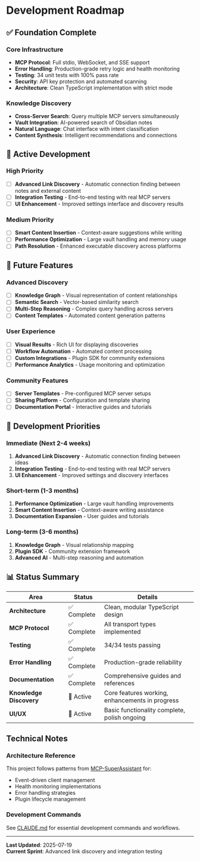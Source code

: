 # Development Roadmap

## ✅ Foundation Complete

### Core Infrastructure
- **MCP Protocol**: Full stdio, WebSocket, and SSE support
- **Error Handling**: Production-grade retry logic and health monitoring
- **Testing**: 34 unit tests with 100% pass rate
- **Security**: API key protection and automated scanning
- **Architecture**: Clean TypeScript implementation with strict mode

### Knowledge Discovery
- **Cross-Server Search**: Query multiple MCP servers simultaneously
- **Vault Integration**: AI-powered search of Obsidian notes
- **Natural Language**: Chat interface with intent classification
- **Content Synthesis**: Intelligent recommendations and connections

## 🔄 Active Development

### High Priority
- [ ] **Advanced Link Discovery** - Automatic connection finding between notes and external content
- [ ] **Integration Testing** - End-to-end testing with real MCP servers
- [ ] **UI Enhancement** - Improved settings interface and discovery results

### Medium Priority
- [ ] **Smart Content Insertion** - Context-aware suggestions while writing
- [ ] **Performance Optimization** - Large vault handling and memory usage
- [ ] **Path Resolution** - Enhanced executable discovery across platforms

## 🔮 Future Features

### Advanced Discovery
- [ ] **Knowledge Graph** - Visual representation of content relationships
- [ ] **Semantic Search** - Vector-based similarity search
- [ ] **Multi-Step Reasoning** - Complex query handling across servers
- [ ] **Content Templates** - Automated content generation patterns

### User Experience
- [ ] **Visual Results** - Rich UI for displaying discoveries
- [ ] **Workflow Automation** - Automated content processing
- [ ] **Custom Integrations** - Plugin SDK for community extensions
- [ ] **Performance Analytics** - Usage monitoring and optimization

### Community Features
- [ ] **Server Templates** - Pre-configured MCP server setups
- [ ] **Sharing Platform** - Configuration and template sharing
- [ ] **Documentation Portal** - Interactive guides and tutorials

## 🎯 Development Priorities

### Immediate (Next 2-4 weeks)
1. **Advanced Link Discovery** - Automatic connection finding between ideas
2. **Integration Testing** - End-to-end testing with real MCP servers
3. **UI Enhancement** - Improved settings and discovery interfaces

### Short-term (1-3 months)
1. **Performance Optimization** - Large vault handling improvements
2. **Smart Content Insertion** - Context-aware writing assistance
3. **Documentation Expansion** - User guides and tutorials

### Long-term (3-6 months)
1. **Knowledge Graph** - Visual relationship mapping
2. **Plugin SDK** - Community extension framework
3. **Advanced AI** - Multi-step reasoning and automation

## 📊 Status Summary

| Area | Status | Details |
|------|--------|---------|
| **Architecture** | ✅ Complete | Clean, modular TypeScript design |
| **MCP Protocol** | ✅ Complete | All transport types implemented |
| **Testing** | ✅ Complete | 34/34 tests passing |
| **Error Handling** | ✅ Complete | Production-grade reliability |
| **Documentation** | ✅ Complete | Comprehensive guides and references |
| **Knowledge Discovery** | 🔄 Active | Core features working, enhancements in progress |
| **UI/UX** | 🔄 Active | Basic functionality complete, polish ongoing |

## Technical Notes

### Architecture Reference
This project follows patterns from [MCP-SuperAssistant](https://github.com/srbhptl39/MCP-SuperAssistant) for:
- Event-driven client management
- Health monitoring implementations
- Error handling strategies
- Plugin lifecycle management

### Development Commands
See [CLAUDE.md](CLAUDE.md) for essential development commands and workflows.

---

**Last Updated**: 2025-07-19  
**Current Sprint**: Advanced link discovery and integration testing
